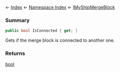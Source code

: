 ← [Index](Api-Index) ← [Namespace Index](Namespace-Index) ← [IMyShipMergeBlock](SpaceEngineers.Game.ModAPI.Ingame.IMyShipMergeBlock)

### Summary

```csharp
public bool IsConnected { get; }
```

Gets if the merge block is connected to another one.

### Returns

[bool](https://docs.microsoft.com/en-us/dotnet/api/system.boolean?view=netframework-4.6)

